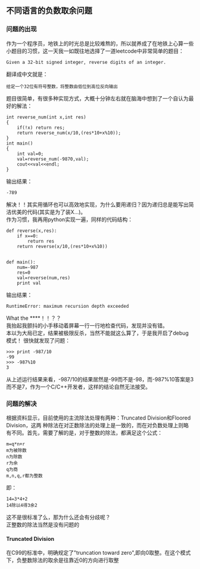 ## 不同语言的负数取余问题
### 问题的出现
作为一个程序员，地铁上的时光总是比较难熬的，所以就养成了在地铁上心算一些小题目的习惯，这一天我一如既往地选择了一道leetcode中非常简单的题目：

    Given a 32-bit signed integer, reverse digits of an integer.
翻译成中文就是：

    给定一个32位有符号整数，将整数由低位到高位反向输出
题目很简单，有很多种实现方式，大概十分钟左右就在脑海中想到了一个自认为最好的解法：

    int reverse_num(int x,int res)
    {
        if(!x) return res;
        return reverse_num(x/10,(res*10+x%10));
    }
    int main()
    {
        int val=0;
        val=reverse_num(-9870,val);
        cout<<val<<endl;
    }
输出结果：

    -789
解决！！其实用循环也可以高效地实现，为什么要用递归？因为递归总是能写出简洁优美的代码(其实是为了装X...)。  
作为习惯，我再用python实现一遍，同样的代码结构：

    def reverse(x,res):
        if x==0:
            return res
        return reverse(x/10,(res*10+x%10))


    def main():
        num=-987
        res=0
        val=reverse(num,res)
        print val
输出结果：

    RuntimeError: maximum recursion depth exceeded
What the ****！！？？  
我抬起我颤抖的小手移动着屏幕一行一行地检查代码，发现并没有错。  
本以为大局已定，结果被极限反杀，当然不能就这么算了，于是我开启了debug模式！
很快就发现了问题：

    >>> print -987/10
    -99
    >>> -987%10
    3
从上述运行结果来看，-987/10的结果居然是-99而不是-98，而-987%10答案是3而不是7，作为一个C/C++开发者，这样的结论自然无法接受。  
### 问题的解决
根据资料显示，目前使用的主流除法处理有两种：Truncated Division和Floored Division，这两 种除法在对正数除法的处理上是一致的，而在对负数处理上则略有不同。首先，需要了解的是，对于整数的除法，都满足这个公式：

    m=q*n+r
    m为被除数
    n为除数
    r为余
    q为商
    m,n,q,r都为整数
即：

    14=3*4+2
    14除以4得3余2
这不是很标准了么，那为什么还会有分歧呢？  
正整数的除法当然是没有问题的
#### Truncated Division
在C99的标准中，明确规定了"truncation toward zero",即向0取整。在这个模式下，负整数除法的取余是往靠近0的方向进行取整


